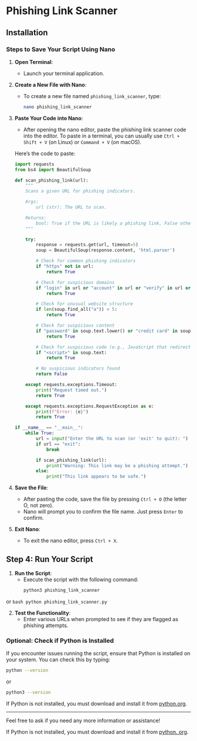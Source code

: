 # Phishing Link Scanner

## Installation

### Steps to Save Your Script Using Nano

1. **Open Terminal**:
   - Launch your terminal application.

2. **Create a New File with Nano**:
   - To create a new file named `phishing_link_scanner`, type:
     ```bash
     nano phishing_link_scanner
     ```

3. **Paste Your Code into Nano**:
   - After opening the nano editor, paste the phishing link scanner code into the editor. To paste in a terminal, you can usually use `Ctrl + Shift + V` (on Linux) or `Command + V` (on macOS).

   Here’s the code to paste:

   ```python
   import requests
   from bs4 import BeautifulSoup

   def scan_phishing_link(url):
       """
       Scans a given URL for phishing indicators.

       Args:
           url (str): The URL to scan.

       Returns:
           bool: True if the URL is likely a phishing link, False otherwise.
       """

       try:
           response = requests.get(url, timeout=5)
           soup = BeautifulSoup(response.content, 'html.parser')

           # Check for common phishing indicators
           if "https" not in url:
               return True

           # Check for suspicious domains
           if "login" in url or "account" in url or "verify" in url or "paypal" in url or "amazon" in url:
               return True

           # Check for unusual website structure
           if len(soup.find_all("a")) < 5:
               return True

           # Check for suspicious content
           if "password" in soup.text.lower() or "credit card" in soup.text.lower():
               return True

           # Check for suspicious code (e.g., JavaScript that redirects to a different page)
           if "<script>" in soup.text:
               return True

           # No suspicious indicators found
           return False

       except requests.exceptions.Timeout:
           print("Request timed out.")
           return True

       except requests.exceptions.RequestException as e:
           print(f"Error: {e}")
           return True

   if __name__ == "__main__":
       while True:
           url = input("Enter the URL to scan (or 'exit' to quit): ")
           if url == "exit":
               break

           if scan_phishing_link(url):
               print("Warning: This link may be a phishing attempt.")
           else:
               print("This link appears to be safe.")
   ```

4. **Save the File**:
   - After pasting the code, save the file by pressing `Ctrl + O` (the letter O, not zero).
   - Nano will prompt you to confirm the file name. Just press `Enter` to confirm.

5. **Exit Nano**:
   - To exit the nano editor, press `Ctrl + X`.

## Step 4: Run Your Script

1. **Run the Script**:
   - Execute the script with the following command:
     ```bash
     python3 phishing_link_scanner
     ```
or 
     ```bash
     python phishing_link_scanner.py
     ```

2. **Test the Functionality**:
   - Enter various URLs when prompted to see if they are flagged as phishing attempts.

### Optional: Check if Python is Installed

If you encounter issues running the script, ensure that Python is installed on your system. You can check this by typing:

```bash
python --version
```
or

```bash
python3 --version
```

If Python is not installed, you must download and install it from [python.org](https://www.python.org/).

---

Feel free to ask if you need any more information or assistance!

If Python is not installed, you must download and install it from [python. org](https://www.python.org/downloads/).

